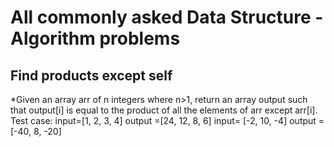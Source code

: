 # All commonly asked Data Structure - Algorithm problems
## Find products except self
*Given an array arr of n integers where n>1, return an 
array output such that output[i] is equal to the product 
of all the elements of arr except arr[i].
Test case:
input=[1, 2, 3, 4] output =[24, 12, 8, 6]
input= [-2, 10, -4] output =[-40, 8, -20]
